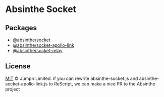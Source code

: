 # Absinthe Socket

## Packages

- [@absinthe/socket](packages/socket)
- [@absinthe/socket-apollo-link](packages/socket-apollo-link)
- [@absinthe/socket-relay](packages/socket-relay)

## License

[MIT](LICENSE.txt) :copyright: Jumpn Limited.
if you can rewrite absinthe-socket.js and absinthe-socket-apollo-link.js to ReScript, we can make a nice PR to the Absinthe project
